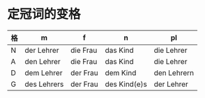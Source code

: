 # 定冠词的变格
| 格  | m           | f        | n            | pl          |
| --- | ----------- | -------- | ------------ | ----------- |
| N   | der Lehrer  | die Frau | das Kind     | die Lehrer  |
| A   | den Lehrer  | die Frau | das Kind     | die Lehrer  |
| D   | dem Lehrer  | der Frau | dem Kind     | den Lehrern |
| G   | des Lehrers | der Frau | des Kind(e)s | der Lehrer  |
